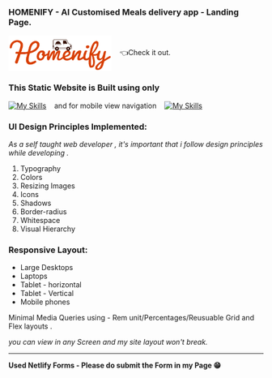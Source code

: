 ### HOMENIFY - AI Customised Meals delivery app - Landing Page.

<a target="_blank" alt='homenify-site-link-logo' href="https://dilliwebdevproject01.netlify.app"><img src="/img/Homenify_transparent.png" align="center" height="70"></a>&nbsp;&nbsp;&nbsp;&nbsp;👈Check it out.

### This Static Website is Built using only

[![My Skills](https://skillicons.dev/icons?i=html,css)](https://skillicons.dev)&nbsp;&nbsp;&nbsp;&nbsp;and for mobile view navigation&nbsp;&nbsp;&nbsp;&nbsp;[![My Skills](https://skillicons.dev/icons?i=js)](https://skillicons.dev) <br>

### UI Design Principles Implemented:

_As a self taught web developer , it's important that i follow design principles while developing ._

1. Typography
2. Colors
3. Resizing Images
4. Icons
5. Shadows
6. Border-radius
7. Whitespace
8. Visual Hierarchy

### Responsive Layout:

- Large Desktops
- Laptops
- Tablet - horizontal
- Tablet - Vertical
- Mobile phones

Minimal Media Queries using - Rem unit/Percentages/Reusuable Grid and Flex layouts .

_you can view in any Screen and my site layout won't break._

---

**Used Netlify Forms - Please do submit the Form in my Page 😁**
